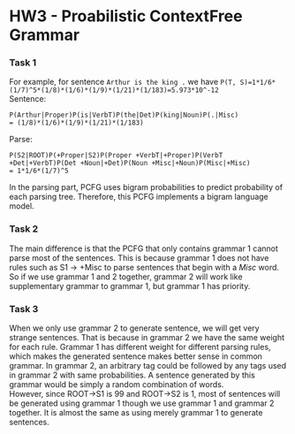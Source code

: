 # HW3 - Proabilistic ContextFree Grammar

### Task 1
For example, for sentence `Arthur is the king .` we have `P(T, S)=1*1/6*(1/7)^5*(1/8)*(1/6)*(1/9)*(1/21)*(1/183)=5.973*10^-12`  
Sentence:
```
P(Arthur|Proper)P(is|VerbT)P(the|Det)P(king|Noun)P(.|Misc) 
= (1/8)*(1/6)*(1/9)*(1/21)*(1/183)
```
Parse:
```
P(S2|ROOT)P(+Proper|S2)P(Proper +VerbT|+Proper)P(VerbT +Det|+VerbT)P(Det +Noun|+Det)P(Noun +Misc|+Noun)P(Misc|+Misc)
= 1*1/6*(1/7)^5
```
In the parsing part, PCFG uses bigram probabilities to predict probability of each parsing tree.
Therefore, this PCFG implements a bigram language model. 

### Task 2
The main difference is that the PCFG that only contains grammar 1 cannot parse most of the sentences. This is because grammar 1 does not have rules such as S1 -> +Misc to parse sentences that begin with a *Misc* word. So if we use grammar 1 and 2 together, grammar 2 will work like supplementary grammar to grammar 1, but grammar 1 has priority.

### Task 3
When we only use grammar 2 to generate sentence, we will get very strange sentences. That is because in grammar 2 we have the same weight for each rule.  Grammar 1 has different weight for different parsing rules, which makes the generated sentence makes better sense in common grammar. In grammar 2, an arbitrary tag could be followed by any tags used in grammar 2 with same probabilities. A sentence generated by this grammar would be simply a random combination of words.  
However, since ROOT->S1 is 99 and ROOT->S2 is 1, most of sentences will be generated using grammar 1 though we use grammar 1 and grammar 2 together. It is almost the same as using merely grammar 1 to generate sentences.
